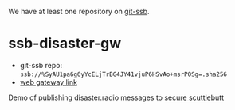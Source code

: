 
We have at least one repository on [git-ssb](https://git.scuttlebot.io/%25n92DiQh7ietE%2BR%2BX%2FI403LQoyf2DtR3WQfCkDKlheQU%3D.sha256).

# ssb-disaster-gw

* git-ssb repo: `ssb://%SyAU1pa6g6yYcELjTrBG4JY41vjuP6HSvAo+msrP0Sg=.sha256`
* [web gateway link](https://git.scuttlebot.io/%25SyAU1pa6g6yYcELjTrBG4JY41vjuP6HSvAo%2BmsrP0Sg%3D.sha256)

Demo of publishing disaster.radio messages to [secure scuttlebutt](https://www.scuttlebutt.nz/)


